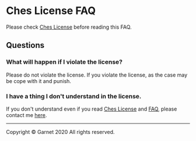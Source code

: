 # Ches License FAQ

Please check [Ches License](/docs/en/license/items.md) before reading this FAQ.

## Questions

### What will happen if I violate the license?

Please do not violate the license.
If you violate the license, as the case may be cope with it and punish.

### I have a thing I don't understand in the license.

If you don't understand even if you read [Ches License](/docs/en/license/items.md) and [FAQ](/docs/en/license/faq.md), please contact me [here](/docs/en/license/items.md#Contact).

---

Copyright © Garnet 2020 All rights reserved.
